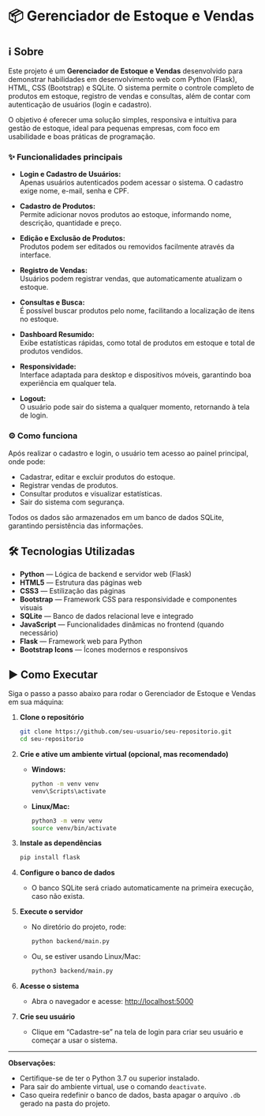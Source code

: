 # 📦 Gerenciador de Estoque e Vendas

## ℹ️ Sobre

Este projeto é um **Gerenciador de Estoque e Vendas** desenvolvido para demonstrar habilidades em desenvolvimento web com Python (Flask), HTML, CSS (Bootstrap) e SQLite. O sistema permite o controle completo de produtos em estoque, registro de vendas e consultas, além de contar com autenticação de usuários (login e cadastro).

O objetivo é oferecer uma solução simples, responsiva e intuitiva para gestão de estoque, ideal para pequenas empresas, com foco em usabilidade e boas práticas de programação.

### ✨ Funcionalidades principais

-  **Login e Cadastro de Usuários:**  
  Apenas usuários autenticados podem acessar o sistema. O cadastro exige nome, e-mail, senha e CPF.

-  **Cadastro de Produtos:**  
  Permite adicionar novos produtos ao estoque, informando nome, descrição, quantidade e preço.

-  **Edição e Exclusão de Produtos:**  
  Produtos podem ser editados ou removidos facilmente através da interface.

-  **Registro de Vendas:**  
  Usuários podem registrar vendas, que automaticamente atualizam o estoque.

-  **Consultas e Busca:**  
  É possível buscar produtos pelo nome, facilitando a localização de itens no estoque.

-  **Dashboard Resumido:**  
  Exibe estatísticas rápidas, como total de produtos em estoque e total de produtos vendidos.

-  **Responsividade:**  
  Interface adaptada para desktop e dispositivos móveis, garantindo boa experiência em qualquer tela.

-  **Logout:**  
  O usuário pode sair do sistema a qualquer momento, retornando à tela de login.

### ⚙️ Como funciona

Após realizar o cadastro e login, o usuário tem acesso ao painel principal, onde pode:
-  Cadastrar, editar e excluir produtos do estoque.
-  Registrar vendas de produtos.
-  Consultar produtos e visualizar estatísticas.
-  Sair do sistema com segurança.

Todos os dados são armazenados em um banco de dados SQLite, garantindo persistência das informações.

## 🛠️ Tecnologias Utilizadas

-  **Python** — Lógica de backend e servidor web (Flask)
-  **HTML5** — Estrutura das páginas web
-  **CSS3** — Estilização das páginas
-  **Bootstrap** — Framework CSS para responsividade e componentes visuais
-  **SQLite** — Banco de dados relacional leve e integrado
-  **JavaScript** — Funcionalidades dinâmicas no frontend (quando necessário)
-  **Flask** — Framework web para Python
-  **Bootstrap Icons** — Ícones modernos e responsivos

## ▶️ Como Executar

Siga o passo a passo abaixo para rodar o Gerenciador de Estoque e Vendas em sua máquina:

1. **Clone o repositório**
   ```bash
   git clone https://github.com/seu-usuario/seu-repositorio.git
   cd seu-repositorio
   ```

2. **Crie e ative um ambiente virtual (opcional, mas recomendado)**
   - **Windows:**
     ```bash
     python -m venv venv
     venv\Scripts\activate
     ```
   - **Linux/Mac:**
     ```bash
     python3 -m venv venv
     source venv/bin/activate
     ```

3. **Instale as dependências**
   ```bash
   pip install flask
   ```

4. **Configure o banco de dados**
   - O banco SQLite será criado automaticamente na primeira execução, caso não exista.

5. **Execute o servidor**
   - No diretório do projeto, rode:
     ```bash
     python backend/main.py
     ```
   - Ou, se estiver usando Linux/Mac:
     ```bash
     python3 backend/main.py
     ```

6. **Acesse o sistema**
   - Abra o navegador e acesse: [http://localhost:5000](http://localhost:5000)

7. **Crie seu usuário**
   - Clique em “Cadastre-se” na tela de login para criar seu usuário e começar a usar o sistema.

---

**Observações:**
- Certifique-se de ter o Python 3.7 ou superior instalado.
- Para sair do ambiente virtual, use o comando `deactivate`.
- Caso queira redefinir o banco de dados, basta apagar o arquivo `.db` gerado na pasta do projeto.
